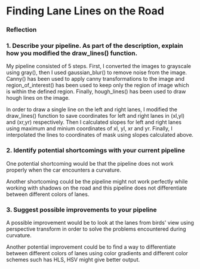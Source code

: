 # **Finding Lane Lines on the Road** 
### Reflection

### 1. Describe your pipeline. As part of the description, explain how you modified the draw_lines() function.

My pipeline consisted of 5 steps. First, I converted the images to grayscale using gray(), then I used gaussian_blur() to remove noise from the image. Canny() has been used to apply canny transformations to the image and region_of_interest() has been used to keep only the region of image which is within the defined region. Finally, hough_lines() has been used to draw hough lines on the image.    

In order to draw a single line on the left and right lanes, I modified the draw_lines() function to save coordinates for left and right lanes in (xl,yl) and (xr,yr) respectively. Then I calculated slopes for left and right lanes using maximum and minium coordinates of xl, yl, xr and yr. Finally, I interpolated the lines to coordinates of mask using slopes calculated above. 

### 2. Identify potential shortcomings with your current pipeline


One potential shortcoming would be that the pipeline does not work properly when the car encounters a curvature. 

Another shortcoming could be the pipeline might not work perfectly while working with shadows on the road and this pipeline does not differentiate between different colors of lanes. 


### 3. Suggest possible improvements to your pipeline

A possible improvement would be to look at the lanes from birds' view using perspective transform in order to solve the problems encountered during curvature. 

Another potential improvement could be to find a way to differentiate between different colors of lanes using color gradients and different color schemes such has HLS, HSV might give better output. 
